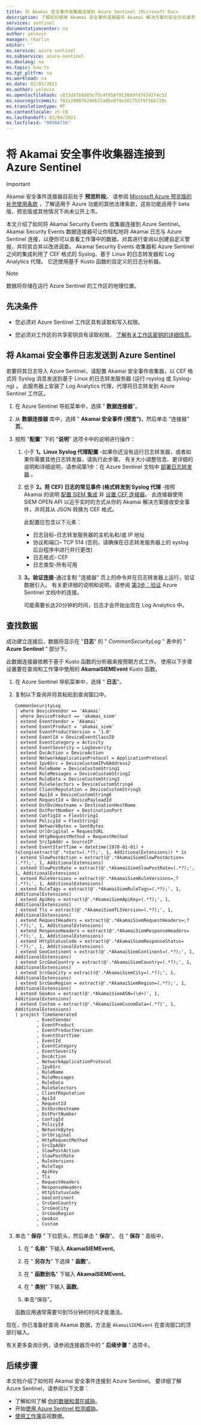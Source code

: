 ```yaml
---
title: 将 Akamai 安全事件收集器连接到 Azure Sentinel |Microsoft Docs
description: 了解如何使用 Akamai 安全事件连接器将 Akamai 解决方案的安全日志请求到 Azure Sentinel。 查看工作簿中的 Akamai 数据、创建警报并改善调查。
services: sentinel
documentationcenter: na
author: yelevin
manager: rkarlin
editor: ''
ms.service: azure-sentinel
ms.subservice: azure-sentinel
ms.devlang: na
ms.topic: how-to
ms.tgt_pltfrm: na
ms.workload: na
ms.date: 02/03/2021
ms.author: yelevin
ms.openlocfilehash: c833d87b8d85c75c4f050f0130ddfd74342f4c52
ms.sourcegitcommit: f82e290076298b25a85e979a101753f9f16b720c
ms.translationtype: MT
ms.contentlocale: zh-CN
ms.lasthandoff: 02/04/2021
ms.locfileid: "99566716"
---
```

# <a name="connect-your-akamai-security-events-collector-to-azure-sentinel"></a>将 Akamai 安全事件收集器连接到 Azure Sentinel

> [!IMPORTANT]
> Akamai 安全事件连接器目前处于 **预览阶段**。 请参阅 [Microsoft Azure 预览版的补充使用条款](https://azure.microsoft.com/support/legal/preview-supplemental-terms/) ，了解适用于 Azure 功能的其他法律条款，这些功能适用于 beta 版、预览版或其他情况下尚未公开上市。

本文介绍了如何将 Akamai Security Events 收集器连接到 Azure Sentinel。 Akamai Security Events 数据连接器可让你轻松地将 Akamai 日志与 Azure Sentinel 连接，以便你可以查看工作簿中的数据，对其进行查询以创建自定义警报，并将其合并以改进调查。 Akamai Security Events 收集器和 Azure Sentinel 之间的集成利用了 CEF 格式的 Syslog、基于 Linux 的日志转发器和 Log Analytics 代理。 它还使用基于 Kusto 函数的自定义的日志分析器。

> [!NOTE]
> 数据将存储在运行 Azure Sentinel 的工作区的地理位置。

## <a name="prerequisites"></a>先决条件

- 您必须对 Azure Sentinel 工作区具有读取和写入权限。

- 您必须对工作区的共享密钥具有读取权限。 [了解有关工作区密钥的详细信息](../azure-monitor/platform/log-analytics-agent.md#workspace-id-and-key)。

## <a name="send-akamai-security-events-logs-to-azure-sentinel"></a>将 Akamai 安全事件日志发送到 Azure Sentinel

若要将其日志导入 Azure Sentinel，请配置 Akamai 安全事件收集器，以 CEF 格式将 Syslog 消息发送到基于 Linux 的日志转发服务器 (运行 rsyslog 或 Syslog-ng) 。 此服务器上安装了 Log Analytics 代理，代理将日志转发到 Azure Sentinel 工作区。

1. 在 Azure Sentinel 导航菜单中，选择 " **数据连接器**"。

1. 从 **数据连接器** 库中，选择 " **Akamai 安全事件 (预览")**，然后单击 "连接器" **页**。

1. 按照 "**配置**" 下的 "**说明**" 选项卡中的说明进行操作：

    1. 小于 **1。Linux Syslog 代理配置** -如果你还没有运行日志转发器，或者如果你需要其他日志转发器，请执行此步骤。 有关大小调整信息、更详细的说明和详细说明，请参阅第1步：在 Azure Sentinel 文档中 [部署日志转发器](connect-cef-agent.md) 。

    1. 低于 **2。将 CEF) 日志的常见事件 (格式转发到 Syslog 代理** -按照 Akamai 的说明 [配置 SIEM 集成](https://developer.akamai.com/tools/integrations/siem) 并 [设置 CEF 连接器](https://developer.akamai.com/tools/integrations/siem/siem-cef-connector)。 此连接器使用 SIEM OPEN API 以近乎实时的方式从你的 Akamai 解决方案接收安全事件，并将其从 JSON 转换为 CEF 格式。
    
        此配置应包含以下元素：
    
        - 日志目标–日志转发服务器的主机名和/或 IP 地址
        - 协议和端口– TCP 514 (否则，请确保在日志转发服务器上的 syslog 后台程序中进行并行更改) 
        - 日志格式– CEF
        - 日志类型-所有可用

    1. **3。验证连接**-通过复制 "连接器" 页上的命令并在日志转发器上运行，验证数据引入。 有关更详细的说明和说明，请参阅 [第3步：验证](connect-cef-verify.md) Azure Sentinel 文档中的连接。

        可能需要长达20分钟的时间，日志才会开始出现在 Log Analytics 中。

## <a name="find-your-data"></a>查找数据

成功建立连接后，数据将显示在 "**日志**" 的 " *CommonSecurityLog* " 表中的 " **Azure Sentinel** " 部分下。

此数据连接器依赖于基于 Kusto 函数的分析器来按预期方式工作。 使用以下步骤设置要在查询和工作簿中使用的 **AkamaiSIEMEvent** Kusto 函数。

1. 在 Azure Sentinel 导航菜单中，选择 " **日志**"。

1. 复制以下查询并将其粘贴到查询窗口中。
    ```kusto
    CommonSecurityLog 
    | where DeviceVendor == 'Akamai'
    | where DeviceProduct == 'akamai_siem'
    | extend EventVendor = 'Akamai'
    | extend EventProduct = 'akamai_siem'
    | extend EventProductVersion = '1.0'
    | extend EventId = DeviceEventClassID
    | extend EventCategory = Activity
    | extend EventSeverity = LogSeverity
    | extend DvcAction = DeviceAction
    | extend NetworkApplicationProtocol = ApplicationProtocol
    | extend Ipv6Src = DeviceCustomIPv6Address2
    | extend RuleName = DeviceCustomString1
    | extend RuleMessages = DeviceCustomString2
    | extend RuleData = DeviceCustomString3
    | extend RuleSelectors = DeviceCustomString4
    | extend ClientReputation = DeviceCustomString5
    | extend ApiId = DeviceCustomString6
    | extend RequestId = DevicePayloadId
    | extend DstDvcHostname = DestinationHostName
    | extend DstPortNumber = DestinationPort
    | extend ConfigId = FlexString1
    | extend PolicyId = FlexString2
    | extend NetworkBytes = SentBytes
    | extend UrlOriginal = RequestURL
    | extend HttpRequestMethod = RequestMethod
    | extend SrcIpAddr = SourceIP
    | extend EventStartTime = datetime(1970-01-01) + tolong(extract(@'.*start=(.*?);', 1, AdditionalExtensions)) * 1s 
    | extend SlowPostAction = extract(@'.*AkamaiSiemSlowPostAction=(.*?);', 1, AdditionalExtensions)
    | extend SlowPostRate = extract(@'.*AkamaiSiemSlowPostRate=(.*?);', 1, AdditionalExtensions)
    | extend RuleVersions = extract(@'.*AkamaiSiemRuleVersions=,?(.*?);', 1, AdditionalExtensions)
    | extend RuleTags = extract(@'.*AkamaiSiemRuleTags=(.*?);', 1, AdditionalExtensions)
    | extend ApiKey = extract(@'.*AkamaiSiemApiKey=(.*?);', 1, AdditionalExtensions)
    | extend Tls = extract(@'.*AkamaiSiemTLSVersion=(.*?);', 1, AdditionalExtensions)
    | extend RequestHeaders = extract(@'.*AkamaiSiemRequestHeaders=;?(.*?);', 1, AdditionalExtensions)
    | extend ResponseHeaders = extract(@'.*AkamaiSiemResponseHeaders=(.*?);', 1, AdditionalExtensions)
    | extend HttpStatusCode = extract(@'.*AkamaiSiemResponseStatus=(.*?);', 1, AdditionalExtensions)
    | extend GeoContinent = extract(@'.*AkamaiSiemContinent=(.*?);', 1, AdditionalExtensions)
    | extend SrcGeoCountry = extract(@'.*AkamaiSiemCountry=(.*?);', 1, AdditionalExtensions)
    | extend SrcGeoCity = extract(@'.*AkamaiSiemCity=(.*?);', 1, AdditionalExtensions)
    | extend SrcGeoRegion = extract(@'.*AkamaiSiemRegion=(.*?);', 1, AdditionalExtensions)
    | extend GeoAsn = extract(@'.*AkamaiSiemASN=(\d+)', 1, AdditionalExtensions)
    | extend Custom = extract(@'.*AkamaiSiemCusomData=(.*?)', 1, AdditionalExtensions)
    | project TimeGenerated
            , EventVendor
            , EventProduct
            , EventProductVersion
            , EventStartTime
            , EventId
            , EventCategory
            , EventSeverity
            , DvcAction
            , NetworkApplicationProtocol
            , Ipv6Src
            , RuleName
            , RuleMessages
            , RuleData
            , RuleSelectors
            , ClientReputation
            , ApiId
            , RequestId
            , DstDvcHostname
            , DstPortNumber
            , ConfigId
            , PolicyId
            , NetworkBytes
            , UrlOriginal
            , HttpRequestMethod
            , SrcIpAddr
            , SlowPostAction
            , SlowPostRate
            , RuleVersions
            , RuleTags
            , ApiKey
            , Tls
            , RequestHeaders
            , ResponseHeaders
            , HttpStatusCode
            , GeoContinent
            , SrcGeoCountry
            , SrcGeoCity
            , SrcGeoRegion
            , GeoAsn
            , Custom
    ```

1. 单击 " **保存** " 下拉箭头，然后单击 " **保存**"。 在 " **保存** " 面板中，

    1. 在 " **名称**" 下输入 **AkamaiSIEMEvent**。

    1. 在 " **另存为**" 下选择 " **函数**"。

    1. 在 " **函数别名**" 下输入 **AkamaiSIEMEvent**。

    1. 在 " **类别**" 下输入 **函数**。

    1. 单击“保存”。

    函数应用通常需要10到15分钟的时间才能激活。

现在，你已准备好查询 Akamai 数据，方法是 `AkamaiSIEMEvent` 在查询窗口的顶部行输入。

有关更多查询示例，请参阅连接器页中的 " **后续步骤** " 选项卡。

## <a name="next-steps"></a>后续步骤

本文档介绍了如何将 Akamai 安全事件连接到 Azure Sentinel。 要详细了解 Azure Sentinel，请参阅以下文章：

- 了解如何了解 [你的数据和潜在威胁](quickstart-get-visibility.md)。
- 开始[使用 Azure Sentinel 检测威胁](tutorial-detect-threats-built-in.md)。
- [使用工作簿](tutorial-monitor-your-data.md)监视数据。
